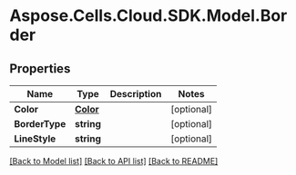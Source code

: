 # Aspose.Cells.Cloud.SDK.Model.Border
## Properties

Name | Type | Description | Notes
------------ | ------------- | ------------- | -------------
**Color** | [**Color**](Color.md) |  | [optional] 
**BorderType** | **string** |  | [optional] 
**LineStyle** | **string** |  | [optional] 

[[Back to Model list]](../README.md#documentation-for-models) [[Back to API list]](../README.md#documentation-for-api-endpoints) [[Back to README]](../README.md)

